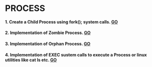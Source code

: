 # PROCESS
#### 1. Create a Child Process using fork(); system calls. [GO](../3_PROCESS/1_Create_CP)
#### 2. Implementation of Zombie Process. [GO](../3_PROCESS/2_Zombie)
#### 3. Implementation of Orphan Process. [GO](../3_PROCESS/3_Orphan)
#### 4. Implementation of EXEC sustem calls to execute a Process or linux utilities like cat ls etc. [GO](../3_PROCESS/4_EXEC_SYS_CALL)
